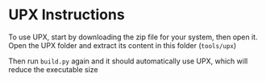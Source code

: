 # UPX Instructions
To use UPX, start by downloading the zip file for your system, then open it. Open the UPX folder and extract its content in this folder (``tools/upx``)

Then run ``build.py`` again and it should automatically use UPX, which will reduce the executable size
